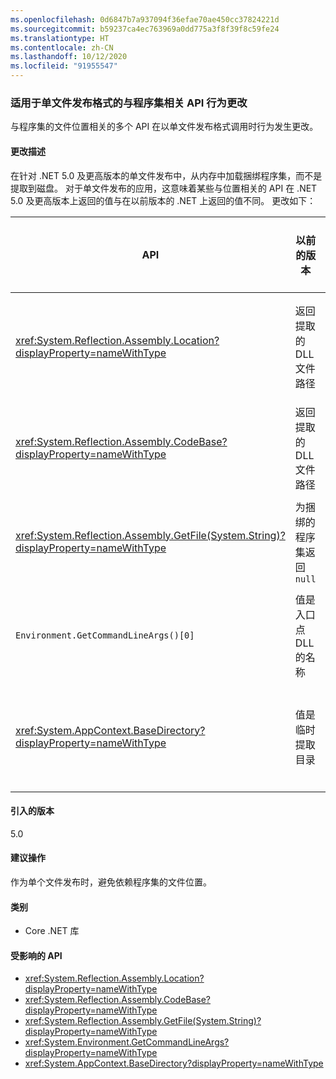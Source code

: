 ```yaml
---
ms.openlocfilehash: 0d6847b7a937094f36efae70ae450cc37824221d
ms.sourcegitcommit: b59237ca4ec763969a0dd775a3f8f39f8c59fe24
ms.translationtype: HT
ms.contentlocale: zh-CN
ms.lasthandoff: 10/12/2020
ms.locfileid: "91955547"
---
```

### <a name="assembly-related-api-behavior-changes-for-single-file-publishing-format"></a>适用于单文件发布格式的与程序集相关 API 行为更改

与程序集的文件位置相关的多个 API 在以单文件发布格式调用时行为发生更改。

#### <a name="change-description"></a>更改描述

在针对 .NET 5.0 及更高版本的单文件发布中，从内存中加载捆绑程序集，而不是提取到磁盘。 对于单文件发布的应用，这意味着某些与位置相关的 API 在 .NET 5.0 及更高版本上返回的值与在以前版本的 .NET 上返回的值不同。 更改如下：

| API | 以前的版本 | .NET 5.0 及更高版本 |
| - | - | - |
| <xref:System.Reflection.Assembly.Location?displayProperty=nameWithType> | 返回提取的 DLL 文件路径 | 为捆绑的程序集返回空字符串 |
| <xref:System.Reflection.Assembly.CodeBase?displayProperty=nameWithType> | 返回提取的 DLL 文件路径 | 引发捆绑的程序集的异常 |
| <xref:System.Reflection.Assembly.GetFile(System.String)?displayProperty=nameWithType> | 为捆绑的程序集返回 `null` | 引发捆绑的程序集的异常 |
| `Environment.GetCommandLineArgs()[0]` | 值是入口点 DLL 的名称 | 值是主机可执行文件的名称 |
| <xref:System.AppContext.BaseDirectory?displayProperty=nameWithType> | 值是临时提取目录 | 值是主机可执行文件的包含目录 |

#### <a name="version-introduced"></a>引入的版本

5.0

#### <a name="recommended-action"></a>建议操作

作为单个文件发布时，避免依赖程序集的文件位置。

#### <a name="category"></a>类别

- Core .NET 库

#### <a name="affected-apis"></a>受影响的 API

- <xref:System.Reflection.Assembly.Location?displayProperty=nameWithType>
- <xref:System.Reflection.Assembly.CodeBase?displayProperty=nameWithType>
- <xref:System.Reflection.Assembly.GetFile(System.String)?displayProperty=nameWithType>
- <xref:System.Environment.GetCommandLineArgs?displayProperty=nameWithType>
- <xref:System.AppContext.BaseDirectory?displayProperty=nameWithType>

<!--

#### Affected APIs

- `P:System.Reflection.Assembly.Location`
- `P:System.Reflection.Assembly.CodeBase`
- `M:System.Reflection.Assembly.GetFile(System.String)`
- `M:System.Environment.GetCommandLineArgs`
- `P:System.AppContext.BaseDirectory`

-->
